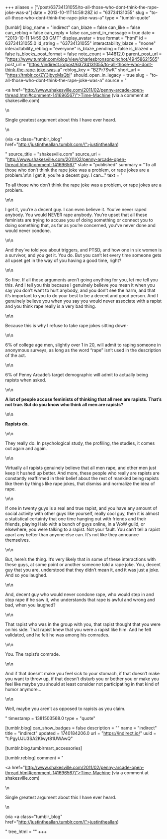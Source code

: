 +++
aliases = ["/post/63734131055/to-all-those-who-dont-think-the-rape-joke-was-a"]
date = 2013-10-11T14:59:28Z
id = "63734131055"
slug = "to-all-those-who-dont-think-the-rape-joke-was-a"
type = "tumblr-quote"

[tumblr]
blog_name = "indirect"
can_blaze = false
can_like = false
can_reblog = false
can_reply = false
can_send_in_message = true
date = "2013-10-11 14:59:28 GMT"
display_avatar = true
format = "html"
id = 63734131055.0
id_string = "63734131055"
interactability_blaze = "noone"
interactability_reblog = "everyone"
is_blaze_pending = false
is_blazed = false
is_blocks_post_format = false
note_count = 144812.0
parent_post_url = "https://www.tumblr.com/blog/view/charlesbronsonpinchot/49458621565"
post_url = "https://indirect.io/post/63734131055/to-all-those-who-dont-think-the-rape-joke-was-a"
reblog_key = "BZPr7SwK"
short_url = "https://tmblr.co/ZY3jbyxMsQbl"
should_open_in_legacy = true
slug = "to-all-those-who-dont-think-the-rape-joke-was-a"
source = "<p><a href=\"http://www.shakesville.com/2011/02/penny-arcade-open-thread.html#comment-141696567\">Time-Machine</a> (via a comment at shakesville.com)</p>\n<p>Single greatest argument about this I have ever heard. </p>\n<p>(via <a class=\"tumblr_blog\" href=\"http://justintheallan.tumblr.com/\">justintheallan</a>)</p>"
source_title = "shakesville.com"
source_url = "http://www.shakesville.com/2011/02/penny-arcade-open-thread.html#comment-141696567"
state = "published"
summary = "To all those who don’t think the rape joke was a problem, or rape jokes are a problem.\n\n I get it, you’re a decent guy. I can..."
text = "<p>To all those who don’t think the rape joke was a problem, or rape jokes are a problem.</p>\n\n<p>I get it, you’re a decent guy. I can even believe it. You’ve never raped anybody. You would NEVER rape anybody. You’re upset that all these feminists are trying to accuse you of doing something or connect you to doing something that, as far as you’re concerned, you’ve never done and would never condone.</p>\n\n<p>And they’ve told you about triggers, and PTSD, and how one in six women is a survivor, and you get it. You do. But you can’t let every time someone gets all upset get in the way of you having a good time, right?</p>\n\n<p>So fine. If all those arguments aren’t going anything for you, let me tell you this. And I tell you this because I genuinely believe you mean it when you say you don’t want to hurt anybody, and you don’t see the harm, and that it’s important to you to do your best to be a decent and good person. And I genuinely believe you when you say you would never associate with a rapist and you think rape really is a very bad thing.</p>\n\n<p>Because this is why I refuse to take rape jokes sitting down-</p>\n\n<p>6% of college age men, slightly over 1 in 20, will admit to raping someone in anonymous surveys, as long as the word “rape” isn’t used in the description of the act.</p>\n\n<p>6% of Penny Arcade’s target demographic will admit to actually being rapists when asked.</p>\n\n<p><b>A lot of people accuse feminists of thinking that all men are rapists. That’s not true. But do you know who think all men are rapists?</b></p>\n\n<p><b>Rapists do.</b></p>\n\n<p>They really do. In psychological study, the profiling, the studies, it comes out again and again.</p>\n\n<p>Virtually all rapists genuinely believe that all men rape, and other men just keep it hushed up better. And more, these people who really are rapists are constantly reaffirmed in their belief about the rest of mankind being rapists like them by things like rape jokes, that dismiss and normalize the idea of rape.</p>\n\n<p>If one in twenty guys is a real and true rapist, and you have any amount of social activity with other guys like yourself, really cool guy, then it is almost a statistical certainty that one time hanging out with friends and their friends, playing Halo with a bunch of guys online, in a WoW guild, or elsewhere, you were talking to a rapist. Not your fault. You can’t tell a rapist apart any better than anyone else can. It’s not like they announce themselves.</p>\n\n<p>But, here’s the thing. It’s very likely that in some of these interactions with these guys, at some point or another someone told a rape joke. You, decent guy that you are, understood that they didn’t mean it, and it was just a joke. And so you laughed.</p>\n\n<p>And, decent guy who would never condone rape, who would step in and stop rape if he saw it, who understands that rape is awful and wrong and bad, when you laughed?</p>\n\n<p>That rapist who was in the group with you, that rapist thought that you were on his side. That rapist knew that you were a rapist like him. And he felt validated, and he felt he was among his comrades.</p>\n\n<p>You. The rapist’s comrade.</p>\n\n<p>And if that doesn’t make you feel sick to your stomach, if that doesn’t make you want to throw up, if that doesn’t disturb you or bother you or make you feel like maybe you should at least consider not participating in that kind of humor anymore…</p>\n\n<p>Well, maybe you aren’t as opposed to rapists as you claim.</p>"
timestamp = 1381503568.0
type = "quote"

[tumblr.blog]
can_show_badges = false
description = ""
name = "indirect"
title = "indirect"
updated = 1740184206.0
url = "https://indirect.io/"
uuid = "t:PgyUJU3SA2Klwyt81UWAwQ"

[tumblr.blog.tumblrmart_accessories]

[tumblr.reblog]
comment = "<p><a href=\"http://www.shakesville.com/2011/02/penny-arcade-open-thread.html#comment-141696567\">Time-Machine</a> (via a comment at shakesville.com)</p>\n<p>Single greatest argument about this I have ever heard. </p>\n<p>(via <a class=\"tumblr_blog\" href=\"http://justintheallan.tumblr.com/\">justintheallan</a>)</p>"
tree_html = ""
+++
